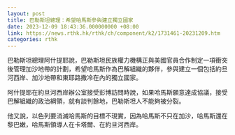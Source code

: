 ```yaml
---
layout: post
title: 巴勒斯坦總理：希望哈馬斯參與建立獨立國家
date: 2023-12-09 18:43:36.000000000 +08:00
link: https://news.rthk.hk/rthk/ch/component/k2/1731461-20231209.htm
categories: rthk
---
```


巴勒斯坦總理阿什提耶說，巴勒斯坦民族權力機構正與美國官員合作制定一項衝突後管理加沙地帶的計劃，希望哈馬斯作為巴解組織的夥伴，參與建立一個包括約旦河西岸、加沙地帶和東耶路撒冷在內的獨立國家。

阿什提耶在約旦河西岸辦公室接受彭博訪問時說，如果哈馬斯願意達成協議，接受巴解組織的政治綱領，就有談判餘地，巴勒斯坦人不能夠被分裂。

他又說，以色列要消滅哈馬斯的目標不現實，因為哈馬斯不只在加沙，哈馬斯還在黎巴嫩，哈馬斯領導人在卡塔爾、在約旦河西岸。
